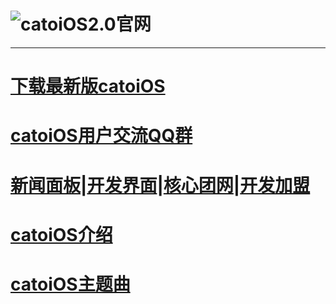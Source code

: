# ![catoiOS2.0官网](https://pic.imgdb.cn/item/66701716d9c307b7e95e6be5.png)
---
# [**下载最新版catoiOS**](https://mcr130102OIer.github.io/catoiOS/download)
# [**catoiOS用户交流QQ群**](https://mcr130102oier.github.io/catoiOS/QQ.html)
# [新闻面板](https://vijos.org/d/catOS_news/)|[开发界面](https://vijos.org/d/catOS_dev/)|[核心团网](https://vijos.org/d/catOS_star/)|[开发加盟](/catoiOS/dev.html)
# [ **catoiOS介绍**](/catoiOS/about/)
# [catoiOS主题曲](/catoiOS/music.html)
